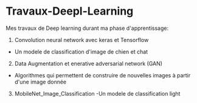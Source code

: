# Travaux-Deepl-Learning

Mes travaux de Deep learning durant ma phase d'apprentissage:

1. Convolution neural network avec keras et Tensorflow
- Un modele de classification d'image de chien et chat

2. Data Augmentation et enerative adversarial network (GAN)
- Algorithmes qui permettent de construire de nouvelles images à partir d'une image donnée

3. MobileNet_Image_Classification
-Un modele de classification light
